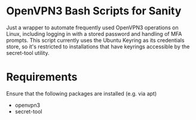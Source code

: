 # OpenVPN3 Bash Scripts for Sanity

Just a wrapper to automate frequently used OpenVPN3 operations on Linux, including logging in with a stored password and handling of MFA prompts. This script currently uses the Ubuntu Keyring as its credentials store, so it's restricted to installations that have keyrings accessible by the secret-tool utility.

# Requirements

Ensure that the following packages are installed (e.g. via apt)

- openvpn3
- secret-tool